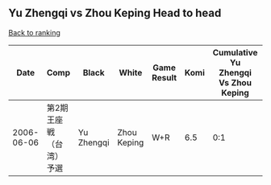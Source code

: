 ## Yu Zhengqi vs Zhou Keping Head to head

[Back to ranking](../../index.md)




| **Date** | **Comp** | **Black** | **White** | **Game Result** | **Komi** | **Cumulative Yu Zhengqi Vs Zhou Keping** | **Yu Zhengqi Streak** | **Zhou Keping Streak** | 
| --- | --- | --- | --- | --- | --- | --- | --- | --- |
| 2006-06-06 | 第2期王座戦（台湾）予選 | Yu Zhengqi | Zhou Keping | W+R | 6.5 | 0:1 | 0 | 1 |




